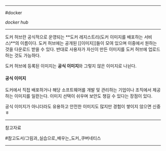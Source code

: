 
---

#docker

*docker hub*

---

도커 허브란 공식적으로 운영되는 **도커 레지스트리(도커 이미지를 배포하는 서비스)**의 이름이다.
도커 허브에는 공개된 [[이미지]]들이 모여 있으며 이중에서 원하는 것을 다운로드 받을 수 있다.
반대로 사용자가 자신이 만든 이미지를 도커 허브에 업로드하는 것도 가능하다.

도커 허브에 등록된 이미지는 **공식 이미지**와 그렇지 않은 이미지로 나뉜다.

#### 공식 이미지

도커에서 직접 배포하거나 해당 소프트웨어를 개발 및 관리하는 기업이나 조직에서 제공하는 이미지를 일컫는다.
이미지 선택이 쉬우며 보안도 챙길 수 있다는 장점이 있다.

공식 이미지가 아니더라도 유용하고 안전한 이미지도 많지만 경험이 쌓이지 않으면 신중ㅎ

---

참고자료

#참고도서/그림과_실습으로_배우는_도커_쿠버네티스 

---